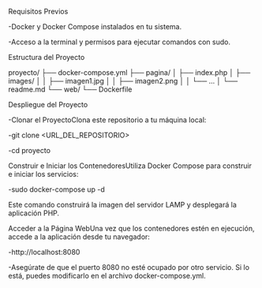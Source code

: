 Requisitos Previos

-Docker y Docker Compose instalados en tu sistema.

-Acceso a la terminal y permisos para ejecutar comandos con sudo.

Estructura del Proyecto

proyecto/
├── docker-compose.yml
├── pagina/
│   ├── index.php
│   ├── images/
│   │   ├── imagen1.jpg
│   │   ├── imagen2.png
│   │   └── ...
│   └── readme.md
└── web/
    └── Dockerfile

Despliegue del Proyecto

-Clonar el ProyectoClona este repositorio a tu máquina local:

-git clone <URL_DEL_REPOSITORIO>

-cd proyecto

Construir e Iniciar los ContenedoresUtiliza Docker Compose para construir e iniciar los servicios:

-sudo docker-compose up -d

Este comando construirá la imagen del servidor LAMP y desplegará la aplicación PHP.

Acceder a la Página WebUna vez que los contenedores estén en ejecución, accede a la aplicación desde tu navegador:

-http://localhost:8080

-Asegúrate de que el puerto 8080 no esté ocupado por otro servicio. Si lo está, puedes modificarlo en el archivo docker-compose.yml.